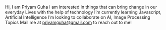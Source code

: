 Hi, I am Priyam Guha
I am interested in things that can bring change in our everyday Lives with the help of technology
I’m currently learning Javascript, Artificial Intelligence
I’m looking to collaborate on AI, Image Processing Topics
Mail me at priyamguha@gmail.com to reach out to me!

<!---
pri123yam/pri123yam is a ✨ special ✨ repository because its `README.md` (this file) appears on your GitHub profile.
You can click the Preview link to take a look at your changes.
--->

